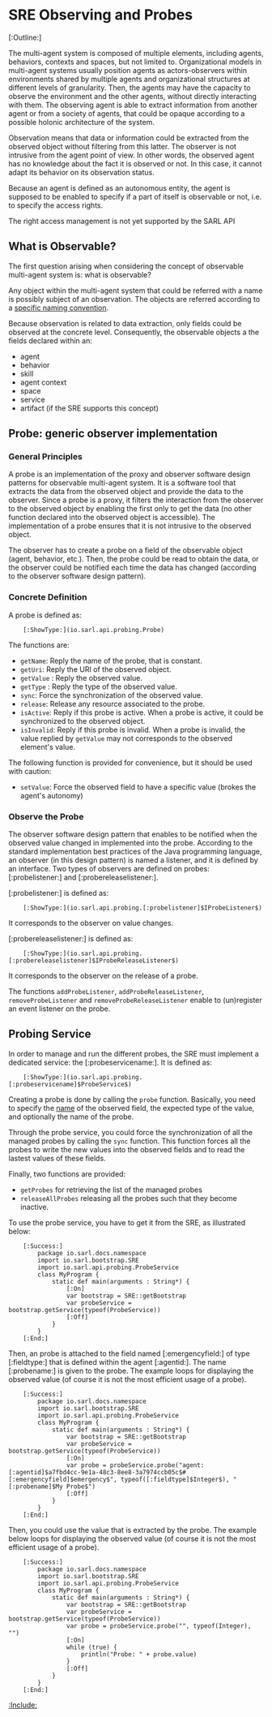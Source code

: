 # SRE Observing and Probes

[:Outline:]

The multi-agent system is composed of multiple elements, including agents, behaviors, contexts and spaces, but not limited to.
Organizational models in multi-agent systems usually position agents as actors-observers within environments shared
by multiple agents and organizational structures at different levels of granularity.
Then, the agents may have the capacity to observe the environment and the other agents, without directly interacting
with them. The observing agent is able to extract information from another agent or from a society of agents, that could be opaque
according to a possible holonic architecture of the system.

Observation means that data or information could be extracted from the observed object without filtering from this latter.
The observer is not intrusive from the agent point of view. In other words, the observed agent has no knowledge about the fact it
is observed or not. In this case, it cannot adapt its behavior on its observation status.

Because an agent is defined as an autonomous entity, the agent is supposed to be enabled to specify if a part of itself
is observable or not, i.e. to specify the access rights.

<caution>The right access management is not yet supported by the SARL API</caution>

## What is Observable?

The first question arising when considering the concept of observable multi-agent system is: what is observable?

Any object within the multi-agent system that could be referred with a name is possibly subject of an observation.
The objects are referred according to a [specific naming convention](./Naming.md).

Because observation is related to data extraction, only fields could be observed at the concrete level.
Consequently, the observable objects a the fields declared within an:
* agent
* behavior
* skill
* agent context
* space
* service
* artifact (if the SRE supports this concept)

## Probe: generic observer implementation

### General Principles

A probe is an implementation of the proxy and observer software design patterns for observable multi-agent system.
It is a software tool that extracts the data from the observed object and provide the data to the observer.
Since a probe is a proxy, it filters the interaction from the observer to the observed object by enabling the first
only to get the data (no other function declared into the observed object is accessible).
The implementation of a probe ensures that it is not intrusive to the observed object. 

The observer has to create a probe on a field of the observable object (agent, behavior, etc.).
Then, the probe could be read to obtain the data, or the observer could be notified each time the data has changed
(according to the observer software design pattern).

### Concrete Definition

A probe is defined as:

		[:ShowType:](io.sarl.api.probing.Probe)

The functions are:
* `getName`: Reply the name of the probe, that is constant.
* `getUri`: Reply the URI of the observed object.
* `getValue` : Reply the observed value.
* `getType` : Reply the type of the observed value.
* `sync`: Force the synchronization of the observed value.
* `release`: Release any resource associated to the probe.
* `isActive`: Reply if this probe is active. When a probe is active, it could be synchronized to the observed object.
* `isInvalid`: Reply if this probe is invalid. When a probe is invalid, the value replied by `getValue` may not corresponds to the observed element's value.

The following function is provided for convenience, but it should be used with caution:
* `setValue`: Force the observed field to have a specific value (brokes the agent's autonomy)

### Observe the Probe

The observer software design pattern that enables to be notified when the observed value changed in implemented into the probe.
According to the standard implementation best practices of the Java programming language, an observer (in this design pattern)
is named a listener, and it is defined by an interface. Two types of observers are defined on probes: [:probelistener:]
and [:probereleaselistener:].

[:probelistener:] is defined as:

		[:ShowType:](io.sarl.api.probing.[:probelistener]$IProbeListener$)

It corresponds to the observer on value changes.


[:probereleaselistener:] is defined as:

		[:ShowType:](io.sarl.api.probing.[:probereleaselistener]$IProbeReleaseListener$)

It corresponds to the observer on the release of a probe.


The functions `addProbeListener`, `addProbeReleaseListener`, `removeProbeListener` and `removeProbeReleaseListener` enable to (un)register an event listener on the probe.


## Probing Service 

In order to manage and run the different probes, the SRE must implement a dedicated service: the [:probeservicename:].
It is defined as:

		[:ShowType:](io.sarl.api.probing.[:probeservicename]$ProbeService$)


Creating a probe is done by calling the `probe` function. Basically, you need to specify the [name](./Naming.md) of the
observed field, the expected type of the value, and optionally the name of the probe. 

Through the probe service, you could force the synchronization of all the managed probes by calling the `sync` function.
This function forces all the probes to write the new values into the observed fields and to read the lastest values
of these fields.

Finally, two functions are provided:
* `getProbes` for retrieving the list of the managed probes
* `releaseAllProbes` releasing all the probes such that they become inactive.

To use the probe service, you have to get it from the SRE, as illustrated below:

		[:Success:]
			package io.sarl.docs.namespace
			import io.sarl.bootstrap.SRE
			import io.sarl.api.probing.ProbeService
			class MyProgram {
				static def main(arguments : String*) {
					[:On]
					var bootstrap = SRE::getBootstrap
					var probeService = bootstrap.getService(typeof(ProbeService))
					[:Off]			
				}
			}
		[:End:]

Then, an probe is attached to the field named [:emergencyfield:] of type [:fieldtype:] that is defined within the agent [:agentid:].
The name [:probename:] is given to the probe. 
The example loops for displaying the observed value (of course it is not the most efficient usage of a probe).

		[:Success:]
			package io.sarl.docs.namespace
			import io.sarl.bootstrap.SRE
			import io.sarl.api.probing.ProbeService
			class MyProgram {
				static def main(arguments : String*) {
					var bootstrap = SRE::getBootstrap
					var probeService = bootstrap.getService(typeof(ProbeService))
					[:On]
					var probe = probeService.probe("agent:[:agentid]$a7fbd4cc-9e1a-48c3-8ee8-3a7974ccb05c$#[:emergencyfield]$emergency$", typeof([:fieldtype]$Integer$), "[:probename]$My Probe$")
					[:Off]			
				}
			}
		[:End:]

Then, you could use the value that is extracted by the probe. The example below loops for displaying the observed
value (of course it is not the most efficient usage of a probe).

		[:Success:]
			package io.sarl.docs.namespace
			import io.sarl.bootstrap.SRE
			import io.sarl.api.probing.ProbeService
			class MyProgram {
				static def main(arguments : String*) {
					var bootstrap = SRE::getBootstrap
					var probeService = bootstrap.getService(typeof(ProbeService))
					var probe = probeService.probe("", typeof(Integer), "")
					[:On]
					while (true) {
						println("Probe: " + probe.value)
					}
					[:Off]			
				}
			}
		[:End:]

[:Include:](../legal.inc)

